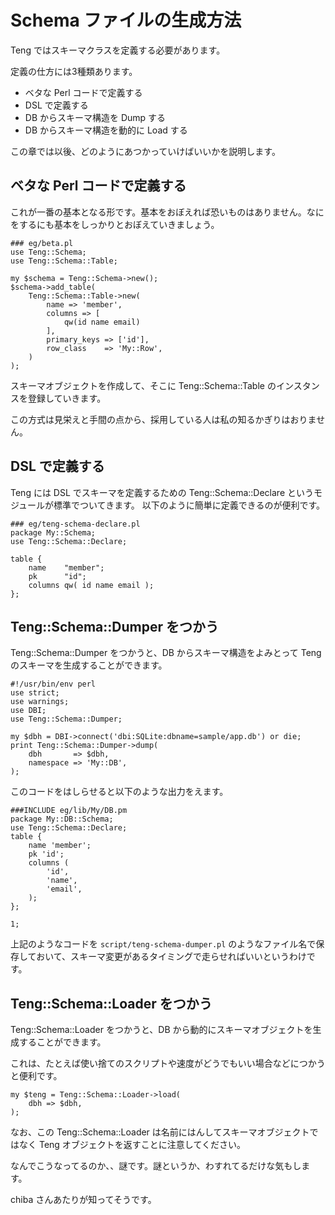 Schema ファイルの生成方法
=========================

Teng ではスキーマクラスを定義する必要があります。

定義の仕方には3種類あります。

 * ベタな Perl コードで定義する
 * DSL で定義する
 * DB からスキーマ構造を Dump する
 * DB からスキーマ構造を動的に Load する

この章では以後、どのようにあつかっていけばいいかを説明します。

ベタな Perl コードで定義する
----------------------------

これが一番の基本となる形です。基本をおぼえれば恐いものはありません。なにをするにも基本をしっかりとおぼえていきましょう。

    ### eg/beta.pl
    use Teng::Schema;
    use Teng::Schema::Table;

    my $schema = Teng::Schema->new();
    $schema->add_table(
        Teng::Schema::Table->new(
            name => 'member',
            columns => [
                qw(id name email)
            ],
            primary_keys => ['id'],
            row_class    => 'My::Row',
        )
    );

スキーマオブジェクトを作成して、そこに Teng::Schema::Table のインスタンスを登録していきます。

この方式は見栄えと手間の点から、採用している人は私の知るかぎりはおりません。

DSL で定義する
--------------

Teng には DSL でスキーマを定義するための Teng::Schema::Declare というモジュールが標準でついてきます。
以下のように簡単に定義できるのが便利です。

    ### eg/teng-schema-declare.pl
    package My::Schema;
    use Teng::Schema::Declare;
    
    table {
        name    "member";
        pk      "id";
        columns qw( id name email );
    };

Teng::Schema::Dumper をつかう
-----------------------------

Teng::Schema::Dumper をつかうと、DB からスキーマ構造をよみとって Teng のスキーマを生成することができます。

    #!/usr/bin/env perl
    use strict;
    use warnings;
    use DBI;
    use Teng::Schema::Dumper;

    my $dbh = DBI->connect('dbi:SQLite:dbname=sample/app.db') or die;
    print Teng::Schema::Dumper->dump(
        dbh       => $dbh,
        namespace => 'My::DB',
    );

このコードをはしらせると以下のような出力をえます。

    ###INCLUDE eg/lib/My/DB.pm
    package My::DB::Schema;
    use Teng::Schema::Declare;
    table {
        name 'member';
        pk 'id';
        columns (
            'id',
            'name',
            'email',
        );
    };

    1;

上記のようなコードを `script/teng-schema-dumper.pl` のようなファイル名で保存しておいて、スキーマ変更があるタイミングで走らせればいいというわけです。

Teng::Schema::Loader をつかう
-----------------------------

Teng::Schema::Loader をつかうと、DB から動的にスキーマオブジェクトを生成することができます。

これは、たとえば使い捨てのスクリプトや速度がどうでもいい場合などにつかうと便利です。

    my $teng = Teng::Schema::Loader->load(
        dbh => $dbh,
    );

なお、この Teng::Schema::Loader は名前にはんしてスキーマオブジェクトではなく Teng オブジェクトを返すことに注意してください。

なんでこうなってるのか、、謎です。謎というか、わすれてるだけな気もします。

chiba さんあたりが知ってそうです。

